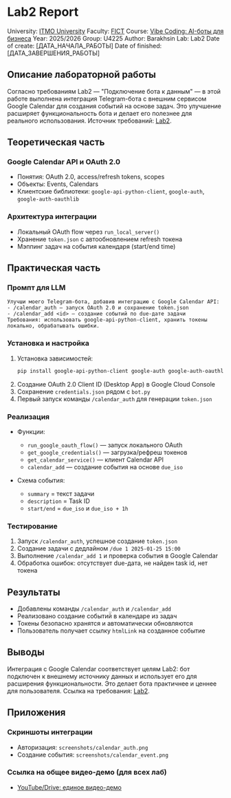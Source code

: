 # Lab2 Report

University: [ITMO University](https://itmo.ru/ru/)
Faculty: [FICT](https://fict.itmo.ru)
Course: [Vibe Coding: AI-боты для бизнеса](https://github.com/itmo-ict-faculty/vibe-coding-for-business)
Year: 2025/2026
Group: U4225
Author: Barakhsin
Lab: Lab2
Date of create: [ДАТА_НАЧАЛА_РАБОТЫ]
Date of finished: [ДАТА_ЗАВЕРШЕНИЯ_РАБОТЫ]

## Описание лабораторной работы

Согласно требованиям Lab2 — "Подключение бота к данным" — в этой работе выполнена интеграция Telegram-бота с внешним сервисом Google Calendar для создания событий на основе задач. Это улучшение расширяет функциональность бота и делает его полезнее для реального использования. Источник требований: [Lab2](https://itmo-ict-faculty.github.io/vibe-coding-for-business/labs/lab2/).

## Теоретическая часть

### Google Calendar API и OAuth 2.0
- Понятия: OAuth 2.0, access/refresh tokens, scopes
- Объекты: Events, Calendars
- Клиентские библиотеки: `google-api-python-client`, `google-auth`, `google-auth-oauthlib`

### Архитектура интеграции
- Локальный OAuth flow через `run_local_server()`
- Хранение `token.json` с автообновлением refresh токена
- Мэппинг задач на события календаря (start/end time)

## Практическая часть

### Промпт для LLM

```
Улучши моего Telegram-бота, добавив интеграцию с Google Calendar API:
- /calendar_auth — запуск OAuth 2.0 и сохранение token.json
- /calendar_add <id> — создание событий по due-дате задачи
Требования: использовать google-api-python-client, хранить токены локально, обрабатывать ошибки.
```

### Установка и настройка

1. Установка зависимостей:
   ```bash
   pip install google-api-python-client google-auth google-auth-oauthlib
   ```
2. Создание OAuth 2.0 Client ID (Desktop App) в Google Cloud Console
3. Сохранение `credentials.json` рядом с `bot.py`
4. Первый запуск команды `/calendar_auth` для генерации `token.json`

### Реализация

- Функции:
  - `run_google_oauth_flow()` — запуск локального OAuth
  - `get_google_credentials()` — загрузка/рефреш токенов
  - `get_calendar_service()` — клиент Calendar API
  - `calendar_add` — создание события на основе `due_iso`

- Схема события:
  - `summary` = текст задачи
  - `description` = Task ID
  - `start/end` = `due_iso` и `due_iso + 1h`

### Тестирование

1. Запуск `/calendar_auth`, успешное создание `token.json`
2. Создание задачи с дедлайном `/due 1 2025-01-25 15:00`
3. Выполнение `/calendar_add 1` и проверка события в Google Calendar
4. Обработка ошибок: отсутствует due-дата, не найден task id, нет токена

## Результаты

- Добавлены команды `/calendar_auth` и `/calendar_add`
- Реализовано создание событий в календаре из задач
- Токены безопасно хранятся и автоматически обновляются
- Пользователь получает ссылку `htmlLink` на созданное событие

## Выводы

Интеграция с Google Calendar соответствует целям Lab2: бот подключен к внешнему источнику данных и использует его для расширения функциональности. Это делает бота практичнее и ценнее для пользователя. Ссылка на требования: [Lab2](https://itmo-ict-faculty.github.io/vibe-coding-for-business/labs/lab2/).

## Приложения

### Скриншоты интеграции
- Авторизация: `screenshots/calendar_auth.png`
- Создание события: `screenshots/calendar_event.png`

### Ссылка на общее видео-демо (для всех лаб)
- [YouTube/Drive: единое видео-демо](#)

